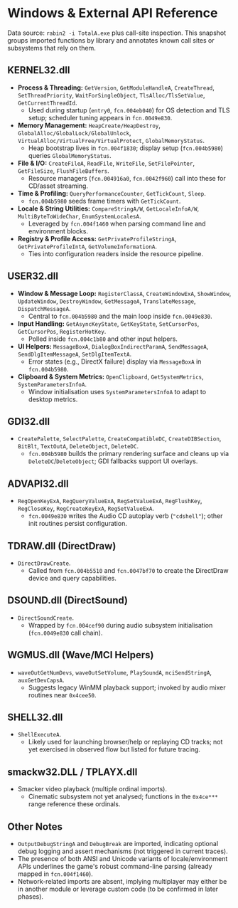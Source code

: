 # Windows & External API Reference

Data source: `rabin2 -i TotalA.exe` plus call-site inspection. This snapshot groups imported functions by library and annotates known call sites or subsystems that rely on them.

## KERNEL32.dll

- **Process & Threading:** `GetVersion`, `GetModuleHandleA`, `CreateThread`, `SetThreadPriority`, `WaitForSingleObject`, `TlsAlloc/TlsSetValue`, `GetCurrentThreadId`.  
  - Used during startup (`entry0`, `fcn.004eb040`) for OS detection and TLS setup; scheduler tuning appears in `fcn.0049e830`.
- **Memory Management:** `HeapCreate/HeapDestroy`, `GlobalAlloc/GlobalLock/GlobalUnlock`, `VirtualAlloc/VirtualFree/VirtualProtect`, `GlobalMemoryStatus`.  
  - Heap bootstrap lives in `fcn.004f1830`; display setup (`fcn.004b5980`) queries `GlobalMemoryStatus`.
- **File & I/O:** `CreateFileA`, `ReadFile`, `WriteFile`, `SetFilePointer`, `GetFileSize`, `FlushFileBuffers`.  
  - Resource managers (`fcn.004916a0`, `fcn.0042f960`) call into these for CD/asset streaming.
- **Time & Profiling:** `QueryPerformanceCounter`, `GetTickCount`, `Sleep`.  
  - `fcn.004b5980` seeds frame timers with `GetTickCount`.
- **Locale & String Utilities:** `CompareStringA/W`, `GetLocaleInfoA/W`, `MultiByteToWideChar`, `EnumSystemLocalesA`.  
  - Leveraged by `fcn.004f1460` when parsing command line and environment blocks.
- **Registry & Profile Access:** `GetPrivateProfileStringA`, `GetPrivateProfileIntA`, `GetVolumeInformationA`.  
  - Ties into configuration readers inside the resource pipeline.

## USER32.dll

- **Window & Message Loop:** `RegisterClassA`, `CreateWindowExA`, `ShowWindow`, `UpdateWindow`, `DestroyWindow`, `GetMessageA`, `TranslateMessage`, `DispatchMessageA`.  
  - Central to `fcn.004b5980` and the main loop inside `fcn.0049e830`.
- **Input Handling:** `GetAsyncKeyState`, `GetKeyState`, `SetCursorPos`, `GetCursorPos`, `RegisterHotKey`.  
  - Polled inside `fcn.004c1b80` and other input helpers.
- **UI Helpers:** `MessageBoxA`, `DialogBoxIndirectParamA`, `SendMessageA`, `SendDlgItemMessageA`, `SetDlgItemTextA`.  
  - Error states (e.g., DirectX failure) display via `MessageBoxA` in `fcn.004b5980`.
- **Clipboard & System Metrics:** `OpenClipboard`, `GetSystemMetrics`, `SystemParametersInfoA`.  
  - Window initialisation uses `SystemParametersInfoA` to adapt to desktop metrics.

## GDI32.dll

- `CreatePalette`, `SelectPalette`, `CreateCompatibleDC`, `CreateDIBSection`, `BitBlt`, `TextOutA`, `DeleteObject`, `DeleteDC`.  
  - `fcn.004b5980` builds the primary rendering surface and cleans up via `DeleteDC`/`DeleteObject`; GDI fallbacks support UI overlays.

## ADVAPI32.dll

- `RegOpenKeyExA`, `RegQueryValueExA`, `RegSetValueExA`, `RegFlushKey`, `RegCloseKey`, `RegCreateKeyExA`, `RegSetValueExA`.  
  - `fcn.0049e830` writes the Audio CD autoplay verb (`"cdshell"`); other init routines persist configuration.

## TDRAW.dll (DirectDraw)

- `DirectDrawCreate`.  
  - Called from `fcn.004b5510` and `fcn.0047bf70` to create the DirectDraw device and query capabilities.

## DSOUND.dll (DirectSound)

- `DirectSoundCreate`.  
  - Wrapped by `fcn.004cef90` during audio subsystem initialisation (`fcn.0049e830` call chain).

## WGMUS.dll (Wave/MCI Helpers)

- `waveOutGetNumDevs`, `waveOutSetVolume`, `PlaySoundA`, `mciSendStringA`, `auxGetDevCapsA`.  
  - Suggests legacy WinMM playback support; invoked by audio mixer routines near `0x4cee50`.

## SHELL32.dll

- `ShellExecuteA`.  
  - Likely used for launching browser/help or replaying CD tracks; not yet exercised in observed flow but listed for future tracing.

## smackw32.DLL / TPLAYX.dll

- Smacker video playback (multiple ordinal imports).  
  - Cinematic subsystem not yet analysed; functions in the `0x4ce***` range reference these ordinals.

## Other Notes

- `OutputDebugStringA` and `DebugBreak` are imported, indicating optional debug logging and assert mechanisms (not triggered in current traces).
- The presence of both ANSI and Unicode variants of locale/environment APIs underlines the game's robust command-line parsing (already mapped in `fcn.004f1460`).
- Network-related imports are absent, implying multiplayer may either be in another module or leverage custom code (to be confirmed in later phases).
